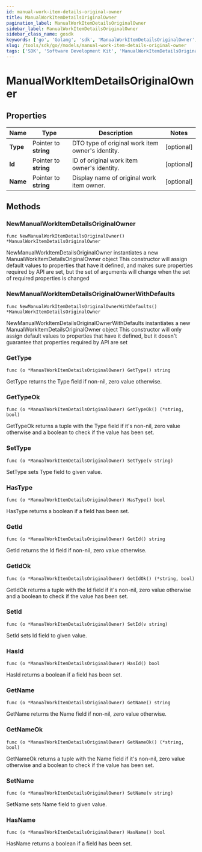 ```yaml
---
id: manual-work-item-details-original-owner
title: ManualWorkItemDetailsOriginalOwner
pagination_label: ManualWorkItemDetailsOriginalOwner
sidebar_label: ManualWorkItemDetailsOriginalOwner
sidebar_class_name: gosdk
keywords: ['go', 'Golang', 'sdk', 'ManualWorkItemDetailsOriginalOwner', 'ManualWorkItemDetailsOriginalOwner'] 
slug: /tools/sdk/go//models/manual-work-item-details-original-owner
tags: ['SDK', 'Software Development Kit', 'ManualWorkItemDetailsOriginalOwner', 'ManualWorkItemDetailsOriginalOwner']
---
```


# ManualWorkItemDetailsOriginalOwner

## Properties

Name | Type | Description | Notes
------------ | ------------- | ------------- | -------------
**Type** | Pointer to **string** | DTO type of original work item owner's identity. | [optional] 
**Id** | Pointer to **string** | ID of original work item owner's identity. | [optional] 
**Name** | Pointer to **string** | Display name of original work item owner. | [optional] 

## Methods

### NewManualWorkItemDetailsOriginalOwner

`func NewManualWorkItemDetailsOriginalOwner() *ManualWorkItemDetailsOriginalOwner`

NewManualWorkItemDetailsOriginalOwner instantiates a new ManualWorkItemDetailsOriginalOwner object
This constructor will assign default values to properties that have it defined,
and makes sure properties required by API are set, but the set of arguments
will change when the set of required properties is changed

### NewManualWorkItemDetailsOriginalOwnerWithDefaults

`func NewManualWorkItemDetailsOriginalOwnerWithDefaults() *ManualWorkItemDetailsOriginalOwner`

NewManualWorkItemDetailsOriginalOwnerWithDefaults instantiates a new ManualWorkItemDetailsOriginalOwner object
This constructor will only assign default values to properties that have it defined,
but it doesn't guarantee that properties required by API are set

### GetType

`func (o *ManualWorkItemDetailsOriginalOwner) GetType() string`

GetType returns the Type field if non-nil, zero value otherwise.

### GetTypeOk

`func (o *ManualWorkItemDetailsOriginalOwner) GetTypeOk() (*string, bool)`

GetTypeOk returns a tuple with the Type field if it's non-nil, zero value otherwise
and a boolean to check if the value has been set.

### SetType

`func (o *ManualWorkItemDetailsOriginalOwner) SetType(v string)`

SetType sets Type field to given value.

### HasType

`func (o *ManualWorkItemDetailsOriginalOwner) HasType() bool`

HasType returns a boolean if a field has been set.

### GetId

`func (o *ManualWorkItemDetailsOriginalOwner) GetId() string`

GetId returns the Id field if non-nil, zero value otherwise.

### GetIdOk

`func (o *ManualWorkItemDetailsOriginalOwner) GetIdOk() (*string, bool)`

GetIdOk returns a tuple with the Id field if it's non-nil, zero value otherwise
and a boolean to check if the value has been set.

### SetId

`func (o *ManualWorkItemDetailsOriginalOwner) SetId(v string)`

SetId sets Id field to given value.

### HasId

`func (o *ManualWorkItemDetailsOriginalOwner) HasId() bool`

HasId returns a boolean if a field has been set.

### GetName

`func (o *ManualWorkItemDetailsOriginalOwner) GetName() string`

GetName returns the Name field if non-nil, zero value otherwise.

### GetNameOk

`func (o *ManualWorkItemDetailsOriginalOwner) GetNameOk() (*string, bool)`

GetNameOk returns a tuple with the Name field if it's non-nil, zero value otherwise
and a boolean to check if the value has been set.

### SetName

`func (o *ManualWorkItemDetailsOriginalOwner) SetName(v string)`

SetName sets Name field to given value.

### HasName

`func (o *ManualWorkItemDetailsOriginalOwner) HasName() bool`

HasName returns a boolean if a field has been set.


